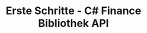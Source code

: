 ﻿---
title: Erste Schritte - C# Finance Bibliothek API
linktitle: Einstieg
type: docs
weight: 10
url: /de/net/getting-started/
description: C# Finance Bibliothek API Der Abschnitt "Erste Schritte" behandelt Themen wie Produktübersicht, Funktionsliste, Lizenzierung, Installation und das Ausführen von Beispielen.
---

